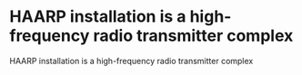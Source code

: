 # HAARP installation is a high-frequency radio transmitter complex

HAARP installation is a high-frequency radio transmitter complex